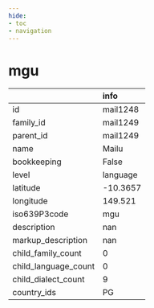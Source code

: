 ```yaml
---
hide:
- toc
- navigation
---
```

# mgu
|                      | info     |
|:---------------------|:---------|
| id                   | mail1248 |
| family_id            | mail1249 |
| parent_id            | mail1249 |
| name                 | Mailu    |
| bookkeeping          | False    |
| level                | language |
| latitude             | -10.3657 |
| longitude            | 149.521  |
| iso639P3code         | mgu      |
| description          | nan      |
| markup_description   | nan      |
| child_family_count   | 0        |
| child_language_count | 0        |
| child_dialect_count  | 9        |
| country_ids          | PG       |